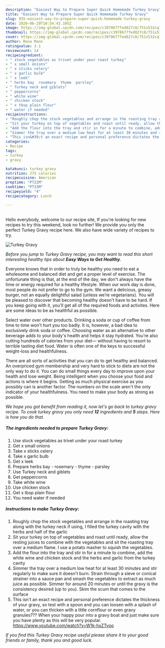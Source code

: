 ```yaml
---
description: "Easiest Way to Prepare Super Quick Homemade Turkey Gravy"
title: "Easiest Way to Prepare Super Quick Homemade Turkey Gravy"
slug: 935-easiest-way-to-prepare-super-quick-homemade-turkey-gravy
date: 2020-06-29T10:54:43.105Z
image: https://img-global.cpcdn.com/recipes/c3978677fed827c0/751x532cq70/turkey-gravy-recipe-main-photo.jpg
thumbnail: https://img-global.cpcdn.com/recipes/c3978677fed827c0/751x532cq70/turkey-gravy-recipe-main-photo.jpg
cover: https://img-global.cpcdn.com/recipes/c3978677fed827c0/751x532cq70/turkey-gravy-recipe-main-photo.jpg
author: Rena Mann
ratingvalue: 3.1
reviewcount: 14
recipeingredient:
- " stock vegetables as trivet under your roast turkey"
- " x small onions"
- " x sticks celery"
- " x garlic bulb"
- " x leek"
- " herbs bay  rosemary  thyme  parsley"
- " Turkey neck and giblets"
- " peppercorns"
- " white wine"
- " chicken stock"
- " x tbsp plain flour"
- " water if needed"
recipeinstructions:
- "Roughly chop the stock vegetables and arrange in the roasting tray along with the turkey neck if using, I filled the turkey cavity with the herbs and half of the garlic"
- "Sit your turkey on top of vegetables and roast until ready, allow the resting juices to combine with the vegetables and sit the roasting tray over a medium flame. I use a potato masher to squish the vegetables."
- "Add the flour into the tray and stir in for a minute to combine, add the white wine and chicken stock and the herbs and garlic from the turkey cavity"
- "Simmer the tray over a medium low heat for at least 30 minutes and stir regularly to make sure it doesn&#39;t burn. Strain through a sieve or conical strainer into a sauce pan and smash the vegetables to extract as much juice as possible. Simmer for around 20 minutes or until the gravy is the consistency desired (up to you). Skim the scum that comes to the surface"
- "This isn&#39;t an exact recipe and personal preference dictates the thickness of your gravy, so test with a spoon and you can loosen with a splash of water, or you can thicken with a little cornflour or even gravy granules??? When your happy pour into a gravy boat and just make sure you have plenty as this will be very popular. https://www.youtube.com/watch?v=W1k-hxZTyoo"
categories:
- Recipe
tags:
- turkey
- gravy

katakunci: turkey gravy 
nutrition: 275 calories
recipecuisine: American
preptime: "PT22M"
cooktime: "PT33M"
recipeyield: "4"
recipecategory: Lunch

---
```

<br>
Hello everybody, welcome to our recipe site, If you're looking for new recipes to try this weekend, look no further! We provide you only the perfect Turkey Gravy recipe here. We also have wide variety of recipes to try.
<br>


![Turkey Gravy](https://img-global.cpcdn.com/recipes/c3978677fed827c0/751x532cq70/turkey-gravy-recipe-main-photo.jpg)

<i>Before you jump to Turkey Gravy recipe, you may want to read this short interesting healthy tips about <strong>Easy Ways to Get Healthy</strong>.</i>

Everyone knows that in order to truly be healthy you need to eat a wholesome and balanced diet and get a proper level of exercise. The unfortunate thing is that, at the end of the day, we don't always have the time or energy required for a healthy lifestyle. When our work day is done, most people do not prefer to go to the gym. We want a delicious, greasy burger, not an equally delightful salad (unless we’re vegetarians). You will be pleased to discover that becoming healthy doesn't have to be hard. If you keep going with it, you'll get all of the required foods and activites. Here are some ideas to be as healthful as possible.

Select water over other products. Drinking a soda or cup of coffee from time to time won't hurt you too badly. It is, however, a bad idea to exclusively drink soda or coffee. Choosing water as an alternative to other beverage adds to your body's health and helps it stay hydrated. You’re also cutting hundreds of calories from your diet— without having to resort to terrible tasting diet food. Water is often one of the keys to successful weight-loss and healthfulness.

There are all sorts of activities that you can do to get healthy and balanced. An overpriced gym membership and very hard to stick to diets are not the only way to do it. You can do small things every day to improve upon your health and lose weight. Being intelligent when you choose your food and actions is where it begins. Getting as much physical exercise as you possibly can is another factor. The numbers on the scale aren't the only indicator of your healthfulness. You need to make your body as strong as possible. 


<i>We hope you got benefit from reading it, now let's go back to turkey gravy recipe. To cook turkey gravy you only need <strong>12</strong> ingredients and <strong>5</strong> steps. Here is how you do that.
</i>

##### The ingredients needed to prepare Turkey Gravy:

1. Use  stock vegetables as trivet under your roast turkey
1. Get  x small onions
1. Take  x sticks celery
1. Take  x garlic bulb
1. Get  x leek
1. Prepare  herbs bay - rosemary - thyme - parsley
1. Use  Turkey neck and giblets
1. Get  peppercorns
1. Take  white wine
1. Use  chicken stock
1. Get  x tbsp plain flour
1. You need  water if needed


##### Instructions to make Turkey Gravy:

1. Roughly chop the stock vegetables and arrange in the roasting tray along with the turkey neck if using, I filled the turkey cavity with the herbs and half of the garlic
1. Sit your turkey on top of vegetables and roast until ready, allow the resting juices to combine with the vegetables and sit the roasting tray over a medium flame. I use a potato masher to squish the vegetables.
1. Add the flour into the tray and stir in for a minute to combine, add the white wine and chicken stock and the herbs and garlic from the turkey cavity
1. Simmer the tray over a medium low heat for at least 30 minutes and stir regularly to make sure it doesn&#39;t burn. Strain through a sieve or conical strainer into a sauce pan and smash the vegetables to extract as much juice as possible. Simmer for around 20 minutes or until the gravy is the consistency desired (up to you). Skim the scum that comes to the surface
1. This isn&#39;t an exact recipe and personal preference dictates the thickness of your gravy, so test with a spoon and you can loosen with a splash of water, or you can thicken with a little cornflour or even gravy granules??? When your happy pour into a gravy boat and just make sure you have plenty as this will be very popular. https://www.youtube.com/watch?v=W1k-hxZTyoo


<i>If you find this Turkey Gravy recipe useful please share it to your good friends or family, thank you and good luck.</i>
